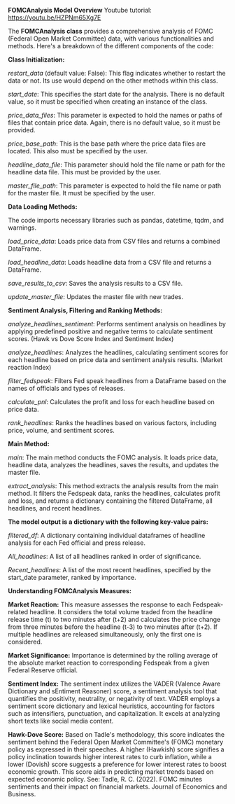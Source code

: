 **FOMCAnalysis Model Overview**
Youtube tutorial: https://youtu.be/HZPNm65Xg7E

The **FOMCAnalysis class** provides a comprehensive analysis of FOMC (Federal Open Market Committee) data, with various functionalities and methods. Here's a breakdown of the different components of the code:

**Class Initialization:**

*restart_data* (default value: False): This flag indicates whether to restart the data or not. Its use would depend on the other methods within this class.

*start_date*: This specifies the start date for the analysis. There is no default value, so it must be specified when creating an instance of the class.

*price_data_files*: This parameter is expected to hold the names or paths of files that contain price data. Again, there is no default value, so it must be provided.

*price_base_path*: This is the base path where the price data files are located. This also must be specified by the user.

*headline_data_file*: This parameter should hold the file name or path for the headline data file. This must be provided by the user.

*master_file_path*: This parameter is expected to hold the file name or path for the master file. It must be specified by the user.

**Data Loading Methods:**

The code imports necessary libraries such as pandas, datetime, tqdm, and warnings.

*load_price_data*: Loads price data from CSV files and returns a combined DataFrame.

*load_headline_data*: Loads headline data from a CSV file and returns a DataFrame.

*save_results_to_csv*: Saves the analysis results to a CSV file.

*update_master_file*: Updates the master file with new trades.

**Sentiment Analysis, Filtering and Ranking Methods:**

*analyze_headlines_sentiment*: Performs sentiment analysis on headlines by applying predefined positive and negative terms to calculate sentiment scores. (Hawk vs Dove Score Index and Sentiment Index)

*analyze_headlines*: Analyzes the headlines, calculating sentiment scores for each headline based on price data and sentiment analysis results. (Market reaction Index)

*filter_fedspeak*: Filters Fed speak headlines from a DataFrame based on the names of officials and types of releases.

*calculate_pnl*: Calculates the profit and loss for each headline based on price data.

*rank_headlines*: Ranks the headlines based on various factors, including price, volume, and sentiment scores.

**Main Method:**

*main*: The main method conducts the FOMC analysis.
It loads price data, headline data, analyzes the headlines, saves the results, and updates the master file.

*extract_analysis*: This method extracts the analysis results from the main method. It filters the Fedspeak data, ranks the headlines, calculates profit and loss, and returns a dictionary containing the filtered DataFrame, all headlines, and recent headlines.

**The model output is a dictionary with the following key-value pairs:**

*filtered_df*: A dictionary containing individual dataframes of headline analysis for each Fed official and press release.

*All_headlines*: A list of all headlines ranked in order of significance.

*Recent_headlines*: A list of the most recent headlines, specified by the start_date parameter, ranked by importance.

**Understanding FOMCAnalysis Measures:**

**Market Reaction:** This measure assesses the response to each Fedspeak-related headline. It considers the total volume traded from the headline release time (t) to two minutes after (t+2) and calculates the price change from three minutes before the headline (t-3) to two minutes after (t+2). If multiple headlines are released simultaneously, only the first one is considered.

**Market Significance:** Importance is determined by the rolling average of the absolute market reaction to corresponding Fedspeak from a given Federal Reserve official.

**Sentiment Index:** The sentiment index utilizes the VADER (Valence Aware Dictionary and sEntiment Reasoner) score, a sentiment analysis tool that quantifies the positivity, neutrality, or negativity of text. VADER employs a sentiment score dictionary and lexical heuristics, accounting for factors such as intensifiers, punctuation, and capitalization. It excels at analyzing short texts like social media content.

**Hawk-Dove Score:** Based on Tadle's methodology, this score indicates the sentiment behind the Federal Open Market Committee's (FOMC) monetary policy as expressed in their speeches. A higher (Hawkish) score signifies a policy inclination towards higher interest rates to curb inflation, while a lower (Dovish) score suggests a preference for lower interest rates to boost economic growth. This score aids in predicting market trends based on expected economic policy. See: Tadle, R. C. (2022). FOMC minutes sentiments and their impact on financial markets. Journal of Economics and Business.


